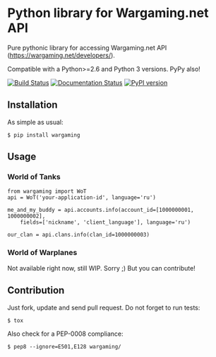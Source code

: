 # Python library for Wargaming.net API

Pure pythonic library for accessing Wargaming.net API (https://wargaming.net/developers/).

Compatible with a Python>=2.6 and Python 3 versions. PyPy also!

[![Build Status](https://travis-ci.org/svartalf/python-wargaming.svg?branch=master)](https://travis-ci.org/svartalf/python-wargaming)
[![Documentation Status](https://readthedocs.org/projects/python-wargaming/badge/?version=latest)](https://readthedocs.org/projects/python-wargaming/?badge=latest)
[![PyPI version](https://badge.fury.io/py/wargaming.svg)](http://badge.fury.io/py/wargaming)

## Installation

As simple as usual:

    $ pip install wargaming

## Usage

### World of Tanks

    from wargaming import WoT
    api = WoT('your-application-id', language='ru')
    
    me_and_my_buddy = api.accounts.info(account_id=[1000000001, 1000000002],
        fields=['nickname', 'client_language'], language='ru')

    our_clan = api.clans.info(clan_id=1000000003)

### World of Warplanes

Not available right now, still WIP. Sorry ;) But you can contribute!

## Contribution

Just fork, update and send pull request. Do not forget to run tests:

    $ tox

Also check for a PEP-0008 compliance:

    $ pep8 --ignore=E501,E128 wargaming/
